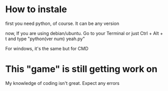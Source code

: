 # How to instale
first you need python, of course. It can be any version

now, If you are using debian/ubuntu. Go to your Terminal or just Ctrl + Alt + t and type "python(ver num) yeah.py"

For windows, it's the same but for CMD

# This "game" is still getting work on
My knowledge of coding isn't great. Expect any errors
